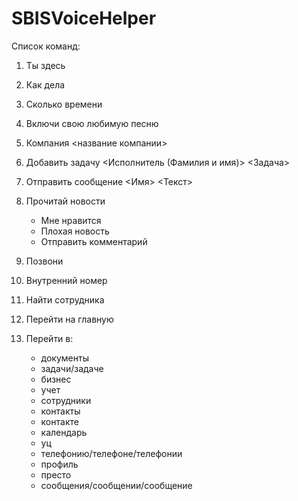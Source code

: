 # SBISVoiceHelper
Список команд:

1. Ты здесь
2. Как дела
3. Cколько времени
4. Включи свою любимую песню
5. Компания <название компании>
6. Добавить задачу <Исполнитель (Фамилия и имя)> <Задача>
7. Отправить сообщение <Имя> <Текст>

8. Прочитай новости
	* Мне нравится
	* Плохая новость
	* Отправить комментарий

9. Позвони
10. Внутренний номер
11. Найти сотрудника
12. Перейти на главную
13. Перейти в:
	* документы
	* задачи/задаче
	* бизнес
	* учет
	* сотрудники
	* контакты
	* контакте
	* календарь
	* уц
	* телефонию/телефоне/телефонии
	* профиль
	* престо
	* сообщения/cообщении/сообщение